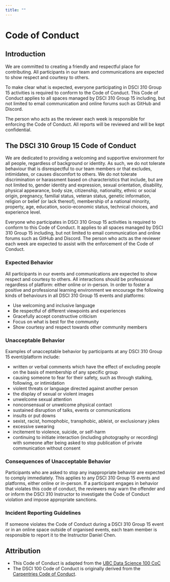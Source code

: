 ```yaml
---
title: ""
---
```


# Code of Conduct

## Introduction
We are committed to creating a friendly and respectful place for
contributing.  All participants in our team and communications are
expected to show respect and courtesy to others.

To make clear what is expected, everyone participating in DSCI 310 Group 15 activities
is required to conform to the Code of Conduct.  This Code of Conduct applies to
all spaces managed by DSCI 310 Group 15 including, but not limited to
email communication and online forums such as GitHub and Discord.

The person who acts as the reviewer each week is responsible for enforcing the Code of Conduct.
All reports will be reviewed and will be kept confidential.

## The DSCI 310 Group 15 Code of Conduct
We are dedicated to providing a welcoming and supportive
environment for all people, regardless of background or identity. As such, we
do not tolerate behaviour that is disrespectful to our team members or
that excludes, intimidates, or causes discomfort to others. We do not tolerate
discrimination or harassment based on characteristics that include, but are not
limited to, gender identity and expression, sexual orientation, disability,
physical appearance, body size, citizenship, nationality, ethnic or social
origin, pregnancy, familial status, veteran status, genetic information,
religion or belief (or lack thereof), membership of a national minority,
property, age, education, socio-economic status, technical choices, and
experience level.

Everyone who participates in DSCI 310 Group 15 activities is required to conform to this
Code of Conduct. It applies to all spaces managed by DSCI 310 Group 15 including,
but not limited to email communication and online forums such as GitHub and Discord.
The person who acts as the reviewer each week are expected to assist with the
enforcement of the Code of Conduct.

### Expected Behavior

All participants in our events and communications are expected to show respect
and courtesy to others. All interactions should be professional regardless of
platform: either online or in-person. In order to foster a positive and
professional learning environment we encourage the following kinds of
behaviours in all DSCI 310 Group 15 events and platforms:

- Use welcoming and inclusive language
- Be respectful of different viewpoints and experiences
- Gracefully accept constructive criticism
- Focus on what is best for the community
- Show courtesy and respect towards other community members

### Unacceptable Behavior

Examples of unacceptable behavior by participants at any DSCI 310 Group 15 event/platform include:

- written or verbal comments which have the effect of excluding people on the basis of membership of any specific group
- causing someone to fear for their safety, such as through stalking, following, or intimidation
- violent threats or language directed against another person
- the display of sexual or violent images
- unwelcome sexual attention
- nonconsensual or unwelcome physical contact
- sustained disruption of talks, events or communications
- insults or put downs
- sexist, racist, homophobic, transphobic, ableist, or exclusionary jokes
- excessive swearing
- incitement to violence, suicide, or self-harm
- continuing to initiate interaction (including photography or recording) with someone after being asked to stop
publication of private communication without consent

### Consequences of Unacceptable Behavior

Participants who are asked to stop any inappropriate behavior are expected to
comply immediately. This applies to any DSCI 310 Group 15 events and platforms, either
online or in-person. If a participant engages in behavior that violates this
code of conduct, the reviewers may warn the offender and or inform the DSCI
310 Instructor to investigate the Code of Conduct violation and impose
appropriate sanctions.

### Incident Reporting Guidelines

If someone violates the Code of Conduct during a DSCI 310 Group 15 event or in an online
space outside of organised events, each team member is responsible to report it to the
Instructor Daniel Chen.

## Attribution 
- This Code of Conduct is adapted from the [UBC Data Science 100 CoC](https://github.com/UBC-DSCI/dsci-100-student/blob/master/CODE_OF_CONDUCT.md)
- The DSCI 100 Code of Conduct is originally derived from the [Carpentries Code of Conduct](https://docs.carpentries.org/policies/coc/).